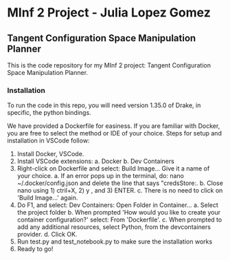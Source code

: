 # MInf 2 Project - Julia Lopez Gomez
## Tangent Configuration Space Manipulation Planner

This is the code repository for my MInf 2 project: Tangent Configuration Space Manipulation Planner.

### Installation
To run the code in this repo, you will need version 1.35.0 of Drake, in specific, the python bindings. 

We have provided a Dockerfile for easiness. If you are familiar with Docker, you are free to select the method or IDE of your choice. Steps for setup and installation in VSCode follow:
1. Install Docker, VSCode.
2. Install VSCode extensions:
  a. Docker
  b. Dev Containers
4. Right-click on Dockerfile and select: Build Image... Give it a name of your choice.
  a. If an error pops up in the terminal, do: nano ~/.docker/config.json and delete the line that says "credsStore:.
  b. Close nano using 1) ctril+X, 2) y , and 3) ENTER.
  c. There is no need to click on 'Build Image...' again.
5. Do F1, and select: Dev Containers: Open Folder in Container...
  a. Select the project folder
  b. When prompted 'How would you like to create your container configuration?' select: From 'Dockerfile'.
  c. When prompted to add any additional resources, select Python, from the devcontainers provider.
  d. Click OK.
6. Run test.py and test_notebook.py to make sure the installation works
7. Ready to go!

